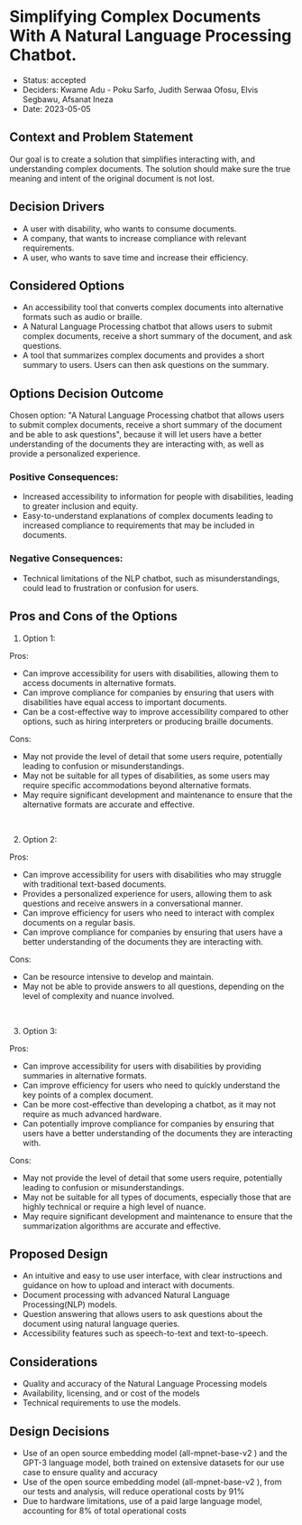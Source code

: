 # Simplifying Complex Documents With A Natural Language Processing Chatbot.

* Status: accepted 
* Deciders: Kwame Adu - Poku Sarfo, Judith Serwaa Ofosu, Elvis Segbawu, Afsanat Ineza
* Date: 2023-05-05

## Context and Problem Statement
Our goal is to create a solution that simplifies interacting with, and understanding complex documents. The solution should make sure the true meaning and intent of the original document is not lost.

## Decision Drivers <!-- optional -->

* A user with disability, who wants to consume documents.
* A company, that wants to increase compliance with relevant requirements.
* A user, who wants to save time and increase their efficiency.

## Considered Options

* An accessibility tool that converts complex documents into alternative formats such as audio or braille.
* A Natural Language Processing chatbot that allows users to submit complex documents, receive a short summary of the document, and ask questions.
* A tool that summarizes complex documents and provides a short summary to users. Users can then ask questions on the summary.

## Options Decision Outcome

Chosen option: "A Natural Language Processing chatbot that allows users to submit complex documents, receive a short summary of the document and be able to ask questions", because it will let users have a better understanding of the documents they are interacting with, as well as provide a personalized experience.

### Positive Consequences:

- Increased accessibility to information for people with disabilities, leading to greater inclusion and equity.
- Easy-to-understand explanations of complex documents leading to increased compliance to requirements that may be included in documents.

### Negative Consequences:

- Technical limitations of the NLP chatbot, such as  misunderstandings, could lead to frustration or confusion for users.

## Pros and Cons of the Options

1. Option 1:

Pros:
- Can improve accessibility for users with disabilities, allowing them to access documents in alternative formats.
- Can improve compliance for companies by ensuring that users with disabilities have equal access to important documents.
- Can be a cost-effective way to improve accessibility compared to other options, such as hiring interpreters or producing braille documents.

Cons:
- May not provide the level of detail that some users require, potentially leading to confusion or misunderstandings.
- May not be suitable for all types of disabilities, as some users may require specific accommodations beyond alternative formats.
- May require significant development and maintenance to ensure that the alternative formats are accurate and effective.

&nbsp;

2. Option 2:

Pros:
- Can improve accessibility for users with disabilities who may struggle with traditional text-based documents.
- Provides a personalized experience for users, allowing them to ask questions and receive answers in a conversational manner.
- Can improve efficiency for users who need to interact with complex documents on a regular basis.
- Can improve compliance for companies by ensuring that users have a better understanding of the documents they are interacting with.

Cons:
- Can be resource intensive to develop and maintain.
- May not be able to provide answers to all questions, depending on the level of complexity and nuance involved.

&nbsp;

3. Option 3:

Pros:
- Can improve accessibility for users with disabilities by providing summaries in alternative formats.
- Can improve efficiency for users who need to quickly understand the key points of a complex document.
- Can be more cost-effective than developing a chatbot, as it may not require as much advanced hardware.
- Can potentially improve compliance for companies by ensuring that users have a better understanding of the documents they are interacting with.

Cons:
- May not provide the level of detail that some users require, potentially leading to confusion or misunderstandings.
- May not be suitable for all types of documents, especially those that are highly technical or require a high level of nuance.
- May require significant development and maintenance to ensure that the summarization algorithms are accurate and effective.

## Proposed Design

* An intuitive and easy to use user interface, with clear instructions and guidance on how to upload and interact with documents. 
* Document processing with advanced Natural Language Processing(NLP) models.
* Question answering that allows users to ask questions about the document using natural language queries.
* Accessibility features such as speech-to-text and text-to-speech.

## Considerations

* Quality and accuracy of the Natural Language Processing models
* Availability, licensing, and or cost of the models
* Technical requirements to use the models.

## Design Decisions

* Use of an open source embedding model (all-mpnet-base-v2
) and the GPT-3 language model, both trained on extensive datasets for our use case to ensure quality and accuracy
* Use of the open source embedding model (all-mpnet-base-v2
), from our tests and analysis, will reduce operational costs by 91%
* Due to hardware limitations, use of a paid large language model, accounting for 8% of total operational costs